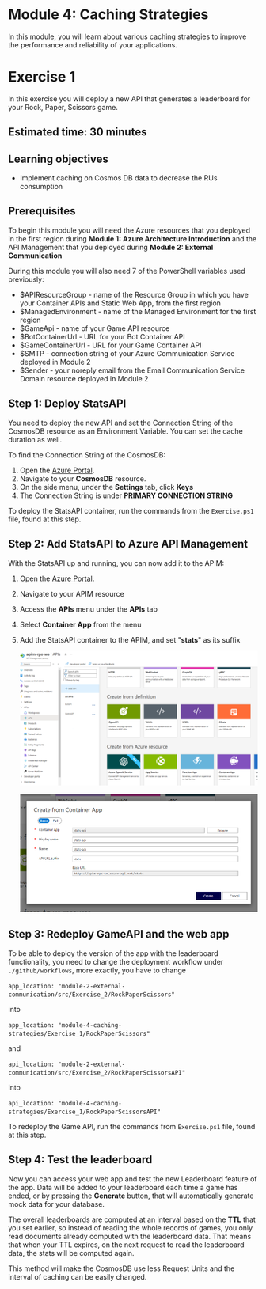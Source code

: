 # Module 4: Caching Strategies
In this module, you will learn about various caching strategies to improve the performance and reliability of your applications.

# Exercise 1
In this exercise you will deploy a new API that generates a leaderboard for your Rock, Paper, Scissors game. 

## Estimated time: 30 minutes

## Learning objectives
   - Implement caching on Cosmos DB data to decrease the RUs consumption 

## Prerequisites

To begin this module you will need the Azure resources that you deployed in the first region during **Module 1: Azure Architecture Introduction** and the API Management that you deployed during **Module 2: External Communication**

During this module you will also need 7 of the PowerShell variables used previously:
 - $APIResourceGroup - name of the Resource Group in which you have your Container APIs and Static Web App, from the first region
 - $ManagedEnvironment - name of the Managed Environment for the first region
 - $GameApi - name of your Game API resource
 - $BotContainerUrl - URL for your Bot Container API
 - $GameContainerUrl - URL for your Game Container API
 - $SMTP - connection string of your Azure Communication Service deployed in Module 2
 - $Sender - your noreply email from the Email Communication Service Domain resource deployed in Module 2

## Step 1: Deploy StatsAPI
You need to deploy the new API and set the Connection String of the CosmosDB resource as an Environment Variable. You can set the cache duration as well.

To find the Connection String of the CosmosDB:
1. Open the [Azure Portal](https://portal.azure.com/).
2. Navigate to your **CosmosDB** resource.
3. On the side menu, under the **Settings** tab, click **Keys**
4. The Connection String is under **PRIMARY CONNECTION STRING**

To deploy the StatsAPI container, run the commands from the `Exercise.ps1` file, found at this step.

## Step 2: Add StatsAPI to Azure API Management
With the StatsAPI up and running, you can now add it to the APIM:
1. Open the [Azure Portal](https://portal.azure.com/).
2. Navigate to your APIM resource
3. Access the **APIs** menu under the **APIs** tab
4. Select **Container App** from the menu
5. Add the StatsAPI container to the APIM, and set "**stats**" as its suffix
   
   ![](../module-4-caching-strategies/images/image1.png)

   ![](../module-4-caching-strategies/images/image2.png)

## Step 3: Redeploy GameAPI and the web app
To be able to deploy the version of the app with the leaderboard functionality, you need to change the deployment workflow under `./github/workflows`, more exactly, you have to change

`app_location: "module-2-external-communication/src/Exercise_2/RockPaperScissors"`

into 

`app_location: "module-4-caching-strategies/Exercise_1/RockPaperScissors"`

and 

`api_location: "module-2-external-communication/src/Exercise_2/RockPaperScissorsAPI"`

into

`api_location: "module-4-caching-strategies/Exercise_1/RockPaperScissorsAPI"`

To redeploy the Game API, run the commands from `Exercise.ps1` file, found at this step.

## Step 4: Test the leaderboard
Now you can access your web app and test the new Leaderboard feature of the app. Data will be added to your leaderboard each time a game has ended, or by pressing the **Generate** button, that will automatically generate mock data for your database. 

The overall leaderboards are computed at an interval based on the **TTL** that you set earlier, so instead of reading the whole records of games, you only read documents already computed with the leaderboard data. That means that when your TTL expires, on the next request to read the leaderboard data, the stats will be computed again.

This method will make the CosmosDB use less Request Units and the interval of caching can be easily changed.
